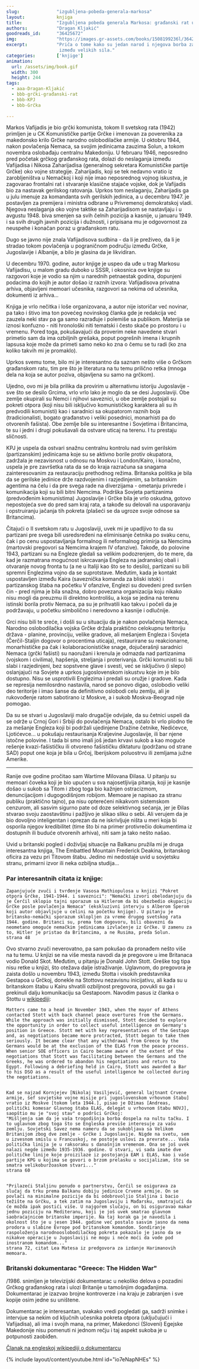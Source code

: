 ```yaml
---
slug:              "izgubljena-pobeda-generala-markosa"
layout:            knjiga
title:             "Izgubljena pobeda generala Markosa: građanski rat u Grčkoj 1946-1949. i KPJ"
authors:           "Dragan Kljakić"
goodreads_id:      "36425672"
img:               "https://images.gr-assets.com/books/1508199236l/36425672.jpg"
excerpt:           "Priča o tome kako su jedan narod i njegova borba za slobodu i bolju budućnost postali žrtve trgovine 
                    između velikih sila."
categories:        ['knjige']
animation:
  url: /assets/img/book.gif
  width: 300
  height: 244
tags:
  - aaa-Dragan-Kljakić
  - bbb-grčki-građanski-rat
  - bbb-KPJ
  - bbb-Grčka
  
---
```


Markos Vafijadis je bio grčki komunista, tokom II svetskog rata (1942) primljen je u CK Komunističke partije Grčke i 
imenovan za poverenika za makedonsko krilo Grčke narodno oslobodilačke armije. U oktobru 1944, nakon povlačenja Nemaca, 
sa svojim jedinicama zauzima Solun, a tokom novembra oslobađaju centralnu Makedoniju. U februaru 1946, neposredno pred 
početak grčkog građanskog rata, dolazi do neslaganja između Vafijadisa i Nikosa Zaharijadisa (generalnog sekretara 
Komunističke partije Grčke) oko vojne strategije. Zaharijadis, koji se tek nedavno vratio iz zarobljeništva u Nemačkoj 
i koji nije imao neposrednog vojnog iskustva, je zagovarao frontalni rat i stvaranje klasične stajaće vojske, dok je 
Vafijadis bio za nastavak gerilskog ratovanja. Uprkos tom neslaganju, Zaharijadis ga u julu imenuje za komandanta svih 
gerilskih jedinica, a u decembru 1947. je postavljen za premijera i ministra odbrane u Privremenoj demokratskoj vladi. 
Njegova neslaganja oko vojne taktike sa Zaharijadisom se nastavljaju i u avgustu 1948. biva smenjen sa svih čelnih 
pozicija a kasnije, u januaru 1949. i sa svih drugih javnih pozicija i dužnosti, i pripisana mu je odgovornost za 
neuspehe i konačan poraz u građanskom ratu.

Dugo se javno nije znala Vafijadisova sudbina - da li je preživeo, da li je stradao tokom povlačenja u pograničnom 
području između Grčke, Jugoslavije i Albanije, a bilo je glasina da je likvidiran.

U decembru 1970. godine, autor knjige je uspeo da uđe u trag Markosu Vafijadisu, u malom gradu duboko u SSSR, i okosnica 
ove knjige su razgovori koje je vodio sa njim u narednih petnaestak godina, dopunjeni podacima do kojih je autor došao 
iz raznih izvora: Vafijadisova privatna arhiva, objavljeni memoari učesnika, razgovori sa nekima od učesnika, dokumenti 
iz arhiva...

Knjiga je vrlo nečitka i loše organizovana, a autor nije istoričar već novinar, pa tako i štivo ima ton povećeg novinskog 
članka gde je redakcija već zauzela neki stav pa ga samo razrađuje i polemiše sa publikom. Materija se iznosi konfuzno - 
niti hronološki niti tematski i često skače po prostoru i u vremenu. Pored toga, pokušavajući da proverim neke navedene 
stvari primetio sam da ima ozbiljnih grešaka, poput pogrešnih imena i krupnih lapsusa koje može da primeti samo neko ko 
zna o čemu se tu radi (ko zna koliko takvih mi je promaklo).

Uprkos svemu tome, bilo mi je interesantno da saznam nešto više o Grčkom građanskom ratu, tim pre što je literatura na 
tu temu prilično retka (mnoga dela na koja se autor poziva, objavljena su samo na grčkom).

Ujedno, ovo mi je bila prilika da provirim u alternativnu istoriju Jugoslavije - sve što se desilo Grcima, vrlo vrlo 
lako je moglo da se desi Jugoslaviji. Obe zemlje okupirali su Nemci i njihovi saveznici, u obe zemlje postojali su 
pokreti otpora (koji nisu bili isključivo komunističkog karaktera ali su ih predvodili komunisti) kao i saradnici sa 
okupatorom raznih boja (tradicionalisti, bogato građanstvo i veliki posednici, monarhisti pa do otvorenih fašista). Obe 
zemlje bile su interesantne i Sovjetima i Britancima, te su i jedni i drugi pokušavali da ostvare uticaj na terenu. I 
tu prestaju sličnosti.

KPJ je uspela da ostvari snažnu centralnu kontrolu nad svim gerilskim (partizanskim) jedinicama koje su se aktivno 
borile protiv okupatora, zadržala je nezavisnost u odnosu na Moskvu i London/Kairo, i konačno, uspela je pre završetka 
rata da se do kraja razračuna sa snagama zainteresovanim za restauraciju prethodnog režima. Britanska politika je bila 
da se gerilske jedinice drže razdvojenim i razjedinjenim, sa britanskim agentima na čelu i da pre svega rade na 
diverzijama - ometanju privrede i komunikacija koji su bili bitni Nemcima. Podrška Sovjeta partizanima (predvođenim 
komunistima) Jugoslavije i Grčke bila je vrlo oskudna, gotovo nepostojeća sve do pred sam kraj rata, a takođe su 
delovali na usporavanju i opstruiranju jačanja tih pokreta (plašeći se da ugroze svoje odnose sa Britancima).

Čitajući o II svetskom ratu u Jugoslaviji, uvek mi je upadljivo to da su partizani pre svega bili usredsređeni na 
eliminisanje četnika po svaku cenu, čak i po cenu uspostavljanja formalnog ili neformalnog primirja sa Nemcima 
(martovski pregovori sa Nemcima krajem IV ofanzive). Takođe, do polovine 1943, partizani su na Engleze gledali sa 
velikim podozrenjem, do te mere, da kad je razmatrana mogućnost iskrcavanja Engleza na jadranskoj obali i otvaranje 
novog fronta tu (a ne u Italiji kao što se to desilo), partizani su bili spremni Englezima vojno da se suprotstave. 
Međutim, kada je kontakt uspostavljen između Kaira (saveznička komanda za bliski istok) i partizanskog štaba na početku 
V ofanzive, Englezi su dovedeni pred svršen čin - pred njima je bila snažna, dobro povezana organizacija koju nikako 
nisu mogli da preuzmu ili direktno kontrolišu, a koja se jedina na terenu istinski borila protiv Nemaca, pa su je 
prihvatili kao takvu i počeli da je podržavaju, u početku simbolično i neredovno a kasnije i odlučnije.

Grci nisu bili te sreće, i došli su u situaciju da je nakon povlačenja Nemaca, Narodno oslobodilačka vojska Grčke držala 
praktično celokupnu teritoriju država - planine, provinciju, velike gradove, ali mešanjem Engleza i Sovjeta 
(Čerčil-Staljin dogovor o procentima uticaja), restaurirane su reakcionarne, monarhističke pa čak i kolaboracionističke 
snage, dojučerašnji saradnici Nemaca (grčki fašisti) su naoružani i krenula je odmazda nad partizanima (vojskom i 
civilima), hapšenja, streljanja i proterivanja. Grčki komunisti su bili slabi i razjedinjeni, bez sopstvene glave i 
svesti, već se isključivo (i slepo) oslanjajući na Sovjete a uprkos jugoslovenskom iskustvu koje im je bilo dostupno. 
Nisu se usprotivili Englezima i predali su oružje i gradove. Kada se represija nemilosrdno nastavila, narod se ponovo 
digao, oslobodio veliki deo teritorije i imao šanse da definitivno oslobodi celu zemlju, ali je rukovođenje ratom 
sabotirano iz Moskve, a i sukob Moskva-Beograd nije pomogao.

Da su se stvari u Jugoslaviji malo drugačije odvijale, da su četnici uspeli da se održe u Crnoj Gori i Srbiji do 
povlačenja Nemaca, ostalo bi vrlo plodno tle za mešanje Engleza koji bi podržali ujedinjene Dražine četnike, Nedićevce, 
Ljotićevce... u pokušaju restaurisanja Kraljevine Jugoslavije, ili bar njene istočne polovine. I tada bi smo imali još 
jedan krvavi sukob a kao moguće rešenje kvazi-fašističku ili otvoreno fašističku diktaturu (podržanu od strane SAD) 
poput one koja je bila u Grčoj, Iberijskom poluostrvu ili zemljama južne Amerike.

***

Ranije ove godine pročitao sam Wartime Milovana Đilasa. U pitanju su memoari čoveka koji je bio upućen u sva 
najosetljivija pitanja, koji je kasnije došao u sukob sa Titom i zbog toga bio kažnjen ostracizmom, denuncijacijom i 
dugogodišnjom robijom. Memoare je napisao za stranu publiku (praktično tajno), pa nisu opterećeni nikakvom sistemskom 
cenzurom, ali sasvim sigurno pate od doze selektivnog sećanja, jer je Đilas stvarao svoju zaostavštinu i pažljivo je 
slikao sliku o sebi. Ali verujem da je bio dovoljno inteligentan i oprezan da ne iskrivljuje ništa u meri koja bi 
osporila njegov kredibilitet (time što bi na primer protivrečio dokumentima iz dostupnih ili buduće otvorenih arhiva), 
niti sam ja tako nešto našao.

Uvid u britanski pogled i doživljaj situacije na Balkanu pružila mi je druga interesantna knjiga, The Embattled Mountain 
Frederick Deakina, britanskog oficira za vezu pri Titovom štabu. Jedino mi nedostaje uvid u sovjetsku stranu, primarni 
izvor ili neka ozbiljna studija...

### Par interesantnih citata iz knjige:

    Zapanjujuće zvuči i tvrđenje Vasosa Mathiopulosa u knjizi "Pokret otpora Grčke, 1941-1944. i saveznici": "Nemački izvori obelodanjuju da je Čerčil sklopio tajni sporazum sa Hitlerom da bi obezbedio okupaciju Grčke posle povlačenja Nemaca" (ekskluzivni intervju s Alberom Šperom koji autor objavljuje u celini na početku knjige). U pitanju je britansko-nemački sporazum sklopljen za vreme drugog svetskog rata 1944. godine. Britanci su, prema tom dogovoru, bili obavezni da neometano omoguće nemačkim jedinicama izvlačenje iz Grčke. U zamenu za to, Hitler je pristao da Britancima, a ne Rusima, preda Solun.
    strana 48



Ovo stvarno zvuči neverovatno, pa sam pokušao da pronađem nešto više na tu temu. U knjizi se na više mesta navodi da je 
pregovore u ime Britanaca vodio Donald Skot. Međutim, u pitanju je Donald John Stott. Greške tog tipa nisu retke u 
knjizi, što otežava dalje istraživanje. Uglavnom, do pregovora je zaista došlo u novembru 1943, između Stotta i visokih 
predstavnika Gestapoa u Grčkoj, donekle na Stottovu nezavisnu inicijativu, ali kada su u britanskom štabu u Kairu 
shvatili ozbiljnost pregovora, povukli su ga i prekinuli dalju komunikaciju sa Gestapoom. Navodim pasus iz članka o 
Stottu u <a href="https://en.wikipedia.org/wiki/Donald_Stott" target="_blank">wikipediji</a>:

    Matters came to a head in November 1943, when the mayor of Athens contacted Stott with back channel peace overtures from the Germans. While the approach was initially dismissed, Stott decided to explore the opportunity in order to collect useful intelligence on Germany's position in Greece. Stott met with key representatives of the Gestapo and, as negotiations became more protracted, Stott began to take them seriously. It became clear that any withdrawal from Greece by the Germans would be at the exclusion of the ELAS from the peace process. When senior SOE officers in Cairo became aware of the extent of the negotiations that Stott was facilitating between the Germans and the Greeks, he was ordered to abandon his negotiations and return to Egypt. Following a debriefing held in Cairo, Stott was awarded a Bar to his DSO as a result of the useful intelligence he collected during the negotiations.


    Kad se najzad Kornjejev [Nikolaj Vasiljevič, general lajtnant Crvene armije, šef sovjetske vojne misije pri jugoslovenskom vrhovnom štabu] vratio iz Moskve [tokom leta 1944.], pisao je Džimas [Andreas, politički komesar Glavnog štaba ELAS, delegat u vrhovnom štabu NOVJ], saopštio mu je "svoj stav" o podršci Grčkoj:
    "Mišljenja sam da je vaša trogodišnja borba dospela na nultu tačku. I to uglavnom zbog toga što se Engleska previše interesuje za vašu zemlju. Sovjetski Savez nema nameru da se sukobljava sa Velikom Britanijom zbog dve zemlje - Grčke i Jugoslavije. Nigde na svetu, sem u izvesnom smislu u Francuskoj, ne postoje uslovi za prevrate... Vaša politička linija je u raksoraku s današnjim vremenom. Ona se još uvek nalazi negde između 1935-1936. godine. U stvari, vi sada imate dve političke linije koje proizilaze iz postojanja EAM i ELAS, kao i vaše partije KPG u kojima se govori o brzom prelasku u socijalizam, što se smatra velikoburžoaskom stvari..."
    strana 60


    "Prilazeći Staljinu ponudo o partnerstvu, Čerčil se osigurava za slučaj da trku prema Balkanu dobiju jedinice Crvene armije. On se povlači na minimalne pozicije da bi odobrovoljio Staljina i bacio težište na Grčku, a tek zatim na Jugoslaviju i Mađarsku, smatrajući da će možda ipak postići više. U najgorem slučaju, on bi osiguravao makar jednu poziciju na Mediteranu, koji je još uvek smatrao glavnom saobraćajnicom britanske imperije. Na taj korak ga je navodila i okolnost što je u jesen 1944. godine već postalo sasvim jasno da nema prodora u slabine Evrope pod britanskom komandom. Sondiranje raspoloženja narodnooslobodilačkog pokreta pokazalo je jasno da se nikakve operacije u Jugoslaviji ne mogu i neće moći da vode pod inostranom komandom..."
    strana 72, citat Lea Matesa iz predgovora za izdanje Harimanovih memoara.


### Britanski dokumentarac "Greece: The Hidden War"

/1986. snimljen je televizijski dokumentarac u nekoliko delova o pozadini Grčkog građanskog rata i ulozi Britanije u 
tamošnjim događanjima. Dokumentarac je izazvao brojne kontroverze i na kraju je zabranjen i sve kopije osim jedne su 
uništene.

Dokumentarac je interesantan, svakako vredi pogledati ga, sadrži snimke i intervjue sa nekim od ključnih učesnika 
pokreta otpora (uključujući i Vafijadisa), ali ima i svojih mana, na primer, Makedonci (Sloveni) Egejske Makedonije 
nisu pomenuti ni jednom rečju i taj aspekt sukoba je u potpunosti zaobiđen.

<a href="" target="_blank">Članak na engleskoj wikipediji o dokumentarcu</a>

{% include layout/content/youtube.html id="io7eNapNHEs" %}